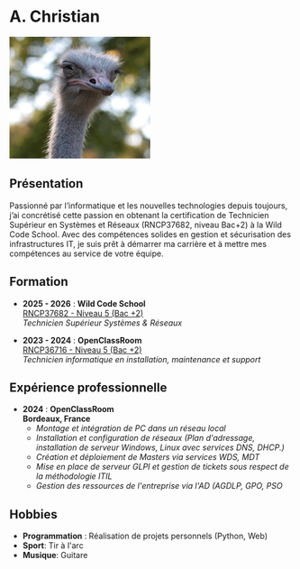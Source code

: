 
# A. Christian

![Photo de profil](https://github.com/christianwildcodeschool-dotcom/quest_markdown/blob/main/photo.jpg)

## Présentation

Passionné par l’informatique et les nouvelles technologies depuis toujours, j’ai concrétisé cette passion en obtenant la certification de Technicien Supérieur en Systèmes et Réseaux (RNCP37682, niveau Bac+2) à la Wild Code School. Avec des compétences solides en gestion et sécurisation des infrastructures IT, je suis prêt à démarrer ma carrière et à mettre mes compétences au service de votre équipe.

## Formation

- **2025 - 2026** : **Wild Code School**  
    [RNCP37682 - Niveau 5 (Bac +2)](https://www.francecompetences.fr/recherche/rncp/37682/)  
    *Technicien Supérieur Systèmes & Réseaux*
    
- **2023 - 2024** : **OpenClassRoom**  
    [RNCP36716 - Niveau 5 (Bac +2)](https://www.francecompetences.fr/recherche/rncp/36716/)  
	*Technicien informatique en installation, maintenance et support*


## Expérience professionnelle

- **2024** : **OpenClassRoom**  
    **Bordeaux, France**
	- *Montage et intégration de PC dans un réseau local* 
	- *Installation et configuration de réseaux (Plan d'adressage, installation de serveur Windows, Linux avec services DNS, DHCP.)* 
	- *Création et déploiement de Masters via services WDS, MDT*
	- *Mise en place de serveur GLPI et gestion de tickets sous respect de la méthodologie ITIL*
	- *Gestion des ressources de l'entreprise via l'AD (AGDLP, GPO, PSO*

## Hobbies

- **Programmation** : Réalisation de projets personnels (Python, Web)
- **Sport**: Tir à l'arc
- **Musique**: Guitare
